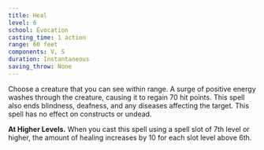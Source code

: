 ```yaml
---
title: Heal
level: 6
school: Evocation
casting_time: 1 action
range: 60 feet
components: V, S
duration: Instantaneous
saving_throw: None
---
```


Choose a creature that you can see within range. A surge of positive energy washes through the creature, causing it to regain 70 hit points. This spell also ends blindness, deafness, and any diseases affecting the target. This spell has no effect on constructs or undead.

**At Higher Levels.** When you cast this spell using a spell slot of 7th level or higher, the amount of healing increases by 10 for each slot level above 6th.
